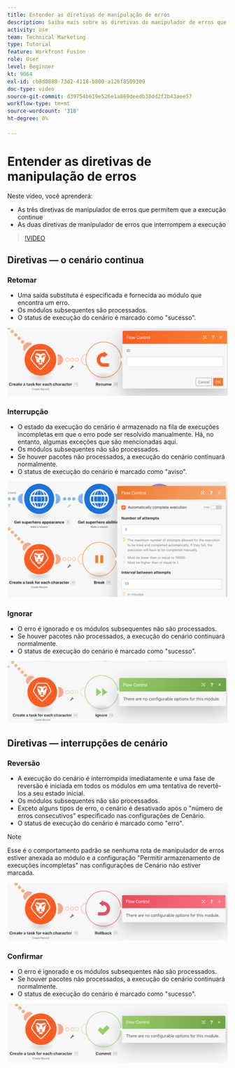 ```yaml
---
title: Entender as diretivas de manipulação de erros
description: Saiba mais sobre as diretivas do manipulador de erros que permitem que a execução continue e aquelas que interrompem a execução, em [!DNL Adobe Workfront Fusion].
activity: use
team: Technical Marketing
type: Tutorial
feature: Workfront Fusion
role: User
level: Beginner
kt: 9064
exl-id: cb8d0880-73d2-4118-b800-a126f8509309
doc-type: video
source-git-commit: d39754b619e526e1a869deedb38dd2f2b43aee57
workflow-type: tm+mt
source-wordcount: '318'
ht-degree: 0%

---
```


# Entender as diretivas de manipulação de erros

Neste vídeo, você aprenderá:

* As três diretivas de manipulador de erros que permitem que a execução continue
* As duas diretivas de manipulador de erros que interrompem a execução

>[!VIDEO](https://video.tv.adobe.com/v/335305/?quality=12)

## Diretivas — o cenário continua

### Retomar

* Uma saída substituta é especificada e fornecida ao módulo que encontra um erro.
* Os módulos subsequentes são processados.
* O status de execução do cenário é marcado como &quot;sucesso&quot;.

![Uma imagem de uma diretiva Retomar](assets/troubleshooting-and-error-handling-2.png)

### Interrupção

* O estado da execução do cenário é armazenado na fila de execuções incompletas em que o erro pode ser resolvido manualmente. Há, no entanto, algumas exceções que são mencionadas aqui.
* Os módulos subsequentes não são processados.
* Se houver pacotes não processados, a execução do cenário continuará normalmente.
* O status de execução do cenário é marcado como &quot;aviso&quot;.

![Uma imagem de uma diretiva de Interrupção](assets/troubleshooting-and-error-handling-3.png)

### Ignorar

* O erro é ignorado e os módulos subsequentes não são processados.
* Se houver pacotes não processados, a execução do cenário continuará normalmente.
* O status de execução do cenário é marcado como &quot;sucesso&quot;.

![Uma imagem de uma diretiva Ignore](assets/troubleshooting-and-error-handling-4.png)

## Diretivas — interrupções de cenário

### Reversão

* A execução do cenário é interrompida imediatamente e uma fase de reversão é iniciada em todos os módulos em uma tentativa de revertê-los a seu estado inicial.
* Os módulos subsequentes não são processados.
* Exceto alguns tipos de erro, o cenário é desativado após o &quot;número de erros consecutivos&quot; especificado nas configurações de Cenário.
* O status de execução do cenário é marcado como &quot;erro&quot;.

>[!NOTE]
>
>Esse é o comportamento padrão se nenhuma rota de manipulador de erros estiver anexada ao módulo e a configuração &quot;Permitir armazenamento de execuções incompletas&quot; nas configurações de Cenário não estiver marcada.

![Uma imagem de uma diretiva de reversão](assets/troubleshooting-and-error-handling-5.png)

### Confirmar

* O erro é ignorado e os módulos subsequentes não são processados.
* Se houver pacotes não processados, a execução do cenário continuará normalmente.
* O status de execução do cenário é marcado como &quot;sucesso&quot;.

![Uma imagem de uma diretiva de submissão](assets/troubleshooting-and-error-handling-6.png)
